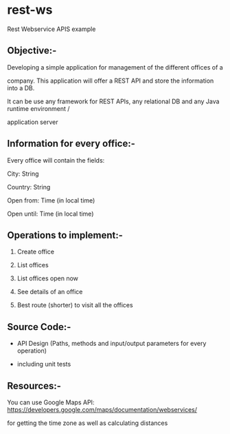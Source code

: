 # rest-ws
Rest Webservice APIS example


Objective:-
-----------------
Developing a	simple	application	for	management	of	the	different	offices	of	a	

company.	This application	will	offer	a	REST	API	and	store	the	information	into	a	DB.

It	can	be	use	any	framework	for	REST	APIs, any	relational	DB	and	any	Java	runtime	environment	/	

application	server

Information	for	every	office:-
---------------------------------
Every	office	will contain	the	fields:

City:	String

Country:	String

Open	from:	Time (in	local	time)

Open	until:	Time (in	local	time)

Operations	to	implement:-
----------------------------------
1. Create	office

2. List	offices

3. List	offices open	now

4. See	details	of	an	office

5. Best	route	(shorter)	to	visit	all	the	offices

Source	Code:-
----------------------
- API	Design	(Paths,	methods and	input/output	parameters	for	every	operation)

- including	unit	tests


Resources:-
------------
You	can	use	Google	Maps	API:	https://developers.google.com/maps/documentation/webservices/

for	getting	the	time	zone	as	well	as	calculating	distances
